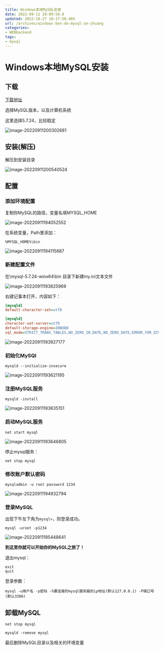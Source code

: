 ```yaml
---
title: Windows本地MySQL安装
date: 2022-09-11 20:09:59.0
updated: 2022-10-27 10:17:50.405
url: /archives/windows-ben-de-mysql-an-zhuang
categories: 
- WEBbackend
tags: 
- mysql
---
```


# Windows本地MySQL安装

## 下载

[下载地址](https://downloads.mysql.com/archives/community/)

选择MySQL版本，以及计算机系统

这里选择5.7.24，比较稳定

![image-20220911200302681](https://wrxinyue.oss-cn-hongkong.aliyuncs.com/img/image-20220911200302681.png)

## 安装(解压)

解压到安装目录

![image-20220911200540524](https://wrxinyue.oss-cn-hongkong.aliyuncs.com/img/image-20220911200540524.png)

## 配置

### 添加环境配置

复制你MySQL的路径，变量名填MYSQL_HOME

![image-20220911194052552](https://wrxinyue.oss-cn-hongkong.aliyuncs.com/img/image-20220911194052552.png)

在系统变量，Path里添加：

~~~
%MYSQL_HOME%\bin
~~~

![image-20220911194115687](https://wrxinyue.oss-cn-hongkong.aliyuncs.com/img/image-20220911194115687.png)

### 新建配置文件

在\mysql-5.7.24-winx64\bin 目录下新建my.ini文本文件

![image-20220911193825969](https://wrxinyue.oss-cn-hongkong.aliyuncs.com/img/image-20220911193825969.png)

右键记事本打开，内容如下：

~~~ini
[mysqld]
default-character-set=utf8

[mysqld]
character-set-server=utf8
default-storage-engine=INNODB
sql_mode=STRICT_TRANS_TABLES,NO_ZERO_IN_DATE,NO_ZERO_DATE,ERROR_FOR_DIVISION_BY_ZERO,NO_AUTO_CREATE_USER,NO_ENGINE_SUBSTITUTION
~~~

![image-20220911193927177](https://wrxinyue.oss-cn-hongkong.aliyuncs.com/img/image-20220911193927177.png)

### 初始化MySQl

~~~
mysqld --initialize-insecure
~~~

![image-20220911193621195](https://wrxinyue.oss-cn-hongkong.aliyuncs.com/img/image-20220911193621195.png)

### 注册MySQL服务

~~~
mysqld -install
~~~

![image-20220911193635151](https://wrxinyue.oss-cn-hongkong.aliyuncs.com/img/image-20220911193635151.png)

### 启动MySQL服务

~~~
net start mysql
~~~

![image-20220911193646805](https://wrxinyue.oss-cn-hongkong.aliyuncs.com/img/image-20220911193646805.png)

停止mysql服务：

~~~
net stop mysql
~~~

### 修改账户默认密码

~~~
mysqladmin -u root password 1234
~~~

![image-20220911194932794](https://wrxinyue.oss-cn-hongkong.aliyuncs.com/img/image-20220911194932794.png)

### 登录MySQL

出现下午左下角为`mysql>`，则登录成功。

~~~
mysql -uroot -p1234
~~~

![image-20220911195448641](https://wrxinyue.oss-cn-hongkong.aliyuncs.com/img/image-20220911195448641.png)

**到这里你就可以开始你的MySQL之旅了！**

退出mysql：

~~~
exit
quit
~~~

登录参数：

~~~
mysql -u用户名 -p密码 -h要连接的mysql服务器的ip地址(默认127.0.0.1) -P端口号(默认3306)
~~~

## 卸载MySQL

~~~
net stop mysql
~~~

~~~
mysqld -remove mysql
~~~

最后删除MySQL目录以及相关的环境变量